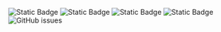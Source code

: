 ![Static Badge](https://img.shields.io/badge/blacklists-60-000000) ![Static Badge](https://img.shields.io/badge/blacklisted-3091962-cc0000) ![Static Badge](https://img.shields.io/badge/whitelisted-2242-00CC00) ![Static Badge](https://img.shields.io/badge/streaming_blacklist-28106-000000) ![GitHub issues](https://img.shields.io/github/issues/fabriziosalmi/blacklists)
